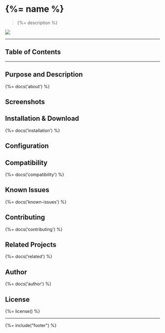 # {%= name %}
> {%= description %}

![](http://serve.mod.bz/branch/)

---
## Table of Contents
<!-- toc -->

---

## Purpose and Description
{%= docs('about') %}

## Screenshots

## Installation & Download
{%= docs('installation') %}

## Configuration

## Compatibility
{%= docs('compatibility') %}

## Known Issues
{%= docs('known-issues') %}

## Contributing
{%= docs('contributing') %}

## Related Projects
{%= docs('related') %}

## Author
{%= docs('author') %}

## License
{%= license() %}

***

{%= include("footer") %}
